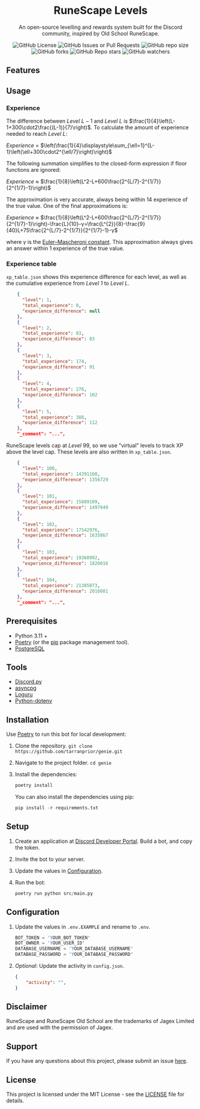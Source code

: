 <h1 align="center">RuneScape Levels</h1>
<p align="center">An open-source levelling and rewards system built for the Discord community, inspired by Old School RuneScape.</p>

<div align="center">

![GitHub License](https://img.shields.io/github/license/tarranprior/runescape-levels)
![GitHub Issues or Pull Requests](https://img.shields.io/github/issues/tarranprior/runescape-levels)
![GitHub repo size](https://img.shields.io/github/repo-size/tarranprior/runescape-levels)
![GitHub forks](https://img.shields.io/github/forks/tarranprior/runescape-levels)
![GitHub Repo stars](https://img.shields.io/github/stars/tarranprior/runescape-levels)
![GitHub watchers](https://img.shields.io/github/watchers/tarranprior/runescape-levels)

</div>

## Features

## Usage

### Experience

The difference between *Level* $`L-1`$ and *Level* $`L`$ is $`\frac{1}{4}\left(L-1+300\cdot2\frac{(L-1)}{7}\right)`$. To calculate the amount of experience needed to reach *Level* $`L`$:

$`Experience`$ = $`\left(\frac{1}{4}\displaystyle\sum_{\ell=1}^{L-1}\left(\ell+300\cdot2^{\ell/7}\right)\right)`$

The following summation simplifies to the closed-form expression if floor functions are ignored:

$`Experience`$ ≈ $`\frac{1}{8}\left(L^2-L+600\frac{2^{L/7}-2^{1/7}}{2^{1/7}-1}\right)`$

The approximation is very accurate, always being within 14 experience of the true value. One of the final approximations is:

$`Experience`$ ≈ $`\frac{1}{8}\left(L^2-L+600\frac{2^{L/7}-2^{1/7}}{2^{1/7}-1}\right)-\frac{L}{10}-γ=\frac{L^{2}}{8}-\frac{9}{40}L+75\frac{2^{L/7}-2^{1/7}}{2^{1/7}-1}-γ`$

where $`γ`$ is the [Euler–Mascheroni constant](https://en.wikipedia.org/wiki/Euler%27s_constant). This approximation always gives an answer within 1 experience of the true value. 

### Experience table

`xp_table.json` shows this experience difference for each level, as well as the cumulative experience from *Level 1* to *Level* $`L`$.

```json
    {
      "level": 1,
      "total_experience": 0,
      "experience_difference": null
    },
    {
      "level": 2,
      "total_experience": 83,
      "experience_difference": 83
    },
    {
      "level": 3,
      "total_experience": 174,
      "experience_difference": 91
    },
    {
      "level": 4,
      "total_experience": 276,
      "experience_difference": 102
    },
    {
      "level": 5,
      "total_experience": 388,
      "experience_difference": 112
    },
    "_comment": "...",
```

RuneScape levels cap at *Level* $`99`$, so we use "virtual" levels to track XP above the level cap. These levels are also written in `xp_table.json`.

```json
    {
      "level": 100,
      "total_experience": 14391160,
      "experience_difference": 1356729
    },
    {
      "level": 101,
      "total_experience": 15889109,
      "experience_difference": 1497949
    },
    {
      "level": 102,
      "total_experience": 17542976,
      "experience_difference": 1635867
    },
    {
      "level": 103,
      "total_experience": 19368992,
      "experience_difference": 1826016
    },
    {
      "level": 104,
      "total_experience": 21385073,
      "experience_difference": 2016081
    },
    "_comment": "...",
```

## Prerequisites

* Python 3.11 +
* [Poetry](https://python-poetry.org/docs) (or the [pip](https://pypi.org/project/pip/) package management tool).
* [PostgreSQL](https://www.postgresql.org/)

## Tools

* [Discord.py](https://github.com/Rapptz/discord.py)
* [asyncpg](https://github.com/MagicStack/asyncpg)
* [Loguru](https://github.com/Delgan/loguru)
* [Python-dotenv](https://github.com/theskumar/python-dotenv)

## Installation
Use [Poetry](https://python-poetry.org/) to run this bot for local development:

1. Clone the repository. `git clone https://github.com/tarranprior/genie.git`
2. Navigate to the project folder. `cd genie`
3. Install the dependencies:

    ```s
    poetry install
    ```

    You can also install the dependencies using pip:
    
    ```s
    pip install -r requirements.txt
    ```

## Setup
1. Create an application at [Discord Developer Portal](https://discord.com/developers/applications). Build a bot, and copy the token.
2. Invite the bot to your server.
3. Update the values in [Configuration](#configuration).
4. Run the bot:

    ```s
    poetry run python src/main.py
    ```

## Configuration
1. Update the values in `.env.EXAMPLE` and rename to `.env`.

   ```s
   BOT_TOKEN = 'YOUR_BOT_TOKEN'
   BOT_OWNER = 'YOUR_USER_ID'
   DATABASE_USERNAME = 'YOUR_DATABASE_USERNAME'
   DATABASE_PASSWORD = 'YOUR_DATABASE_PASSWORD'
   ```
2. *Optional*: Update the activity in `config.json`.

   ```json
   {
       "activity": "",
   }
   ```

## Disclaimer
RuneScape and RuneScape Old School are the trademarks of Jagex Limited and are used with the permission of Jagex.

## Support
If you have any questions about this project, please submit an issue [here](https://github.com/tarranprior/runescape-levels/issues).

## License
This project is licensed under the MIT License - see the [LICENSE](https://github.com/tarranprior/runescape-levels/blob/main/LICENSE) file for details.
